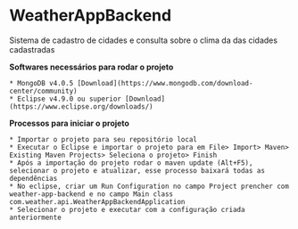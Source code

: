 # WeatherAppBackend

Sistema de cadastro de cidades e consulta sobre o clima da das cidades cadastradas

**Softwares necessários para rodar o projeto**

```
* MongoDB v4.0.5 [Download](https://www.mongodb.com/download-center/community)
* Eclipse v4.9.0 ou superior [Download](https://www.eclipse.org/downloads/)
```

**Processos para iniciar o projeto**
```
* Importar o projeto para seu repositório local
* Executar o Eclipse e importar o projeto para em File> Import> Maven> Existing Maven Projects> Seleciona o projeto> Finish
* Após a importação do projeto rodar o maven update (Alt+F5), selecionar o projeto e atualizar, esse processo baixará todas as dependências
* No eclipse, criar um Run Configuration no campo Project prencher com weather-app-backend e no campo Main class com.weather.api.WeatherAppBackendApplication
* Selecionar o projeto e executar com a configuração criada anteriormente
